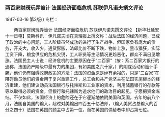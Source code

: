 ### 两百家财阀玩弄诡计  法国经济面临危机  苏联伊凡诺夫撰文评论

1947-03-16
第3版()
专栏：

　　两百家财阀玩弄诡计
    法国经济面临危机
    苏联伊凡诺夫撰文评论
    【新华社延安十一日电】莫斯科讯：伊凡诺夫顷在真理报上撰文称：战后法国的经济问题，已成了政治的中心问题，工人阶级虽然成功的进行了生产战争，但国家负有庞大的债务，开支大，收入少，通货膨胀，法郎比价不断下跌，物价上涨，黑市猖狂，实际工资下降，粮食供应的危机尖锐，工人职员等生活情况更趋恶化，群众不满日见增涨。法国民主人士说：经济危机的主要原因在于“二百家”（按：系二百家大银行的通称，法国资产阶级中最有力的集团，有如美国之六十家。）的阴谋活动和诡计手腕，他们仍有阻碍政府政策的方法；法国的资金原是绰有余裕的，只是“二百家”在阻碍动员他们的资金用于复兴重建工作，总工会和共产党坚主在法国实施根本的经济重建，他们建议动员法国银行与托辣斯和工业家的资本，利用储蓄银行的存款等等以取得必须的资金，但银行和托辣斯为追求他们的政治目的起见，宁愿把资金冻结。不仅如此，法国经济上的危险还在于它逐渐地依附美国和英国。去年的前八个月，法国自美国的输入，超过对美输出四百五十亿法郎，（输入美货占总输入的百分之四十）法国在英国的顾主中占第一位，而在英国的供给者中却占第七位。

